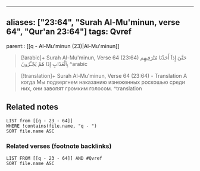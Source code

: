
---
aliases: ["23:64", "Surah Al-Mu'minun, verse 64", "Qur'an 23:64"]
tags: Qvref
---

parent:: [[q - Al-Mu'minun (23)|Al-Mu'minun]]

> [!arabic]+ Surah Al-Mu'minun, Verse 64 (23:64)
> <span class="quran-arabic">حَتَّىٰٓ إِذَآ أَخَذْنَا مُتْرَفِيهِم بِٱلْعَذَابِ إِذَا هُمْ يَجْـَٔرُونَ</span>
^arabic

> [!translation]+ Surah Al-Mu'minun, Verse 64 (23:64) - Translation
> А когда Мы подвергнем наказанию изнеженных роскошью среди них, они завопят громким голосом.
^translation



## Related notes
```dataview
LIST from [[q - 23 - 64]]
WHERE !contains(file.name, "q - ")
SORT file.name ASC
```

### Related verses (footnote backlinks)
```dataview
LIST FROM [[q - 23 - 64]] AND #Qvref
SORT file.name ASC
```


